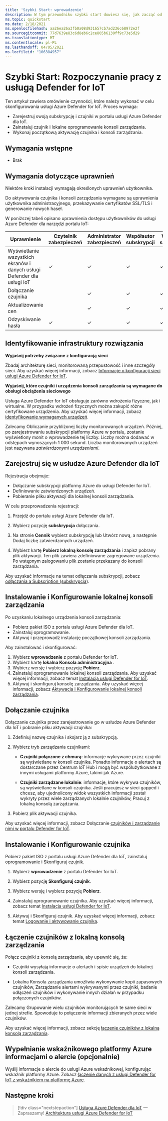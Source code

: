 ```yaml
---
title: 'Szybki Start: wprowadzenie'
description: W tym przewodniku szybki start dowiesz się, jak zacząć od poznania podstawowego przepływu pracy dla wdrożenia usługi Defender for IoT.
ms.topic: quickstart
ms.date: 2/18/2021
ms.openlocfilehash: aa26ea26a3fb0a08d931657cb7ad236c68972e2f
ms.sourcegitcommit: 77d7639e83c6d8eb6c2ce805b6130ff9c73e5d29
ms.translationtype: MT
ms.contentlocale: pl-PL
ms.lasthandoff: 04/05/2021
ms.locfileid: "106384957"
---
```

# <a name="quickstart-get-started-with-defender-for-iot"></a>Szybki Start: Rozpoczynanie pracy z usługą Defender for IoT

Ten artykuł zawiera omówienie czynności, które należy wykonać w celu skonfigurowania usługi Azure Defender for IoT. Proces wymaga:

- Zarejestruj swoją subskrypcję i czujniki w portalu usługi Azure Defender dla IoT.
- Zainstaluj czujnik i lokalne oprogramowanie konsoli zarządzania.
- Wykonaj początkową aktywację czujnika i konsoli zarządzania.

## <a name="prerequisites"></a>Wymagania wstępne

- Brak

## <a name="permission-requirements"></a>Wymagania dotyczące uprawnień

Niektóre kroki instalacji wymagają określonych uprawnień użytkownika.

Do aktywowania czujnika i konsoli zarządzania wymagane są uprawnienia użytkownika administracyjnego, przekazywanie certyfikatów SSL/TLS i generowanie nowych haseł.

W poniższej tabeli opisano uprawnienia dostępu użytkowników do usługi Azure Defender dla narzędzi portalu IoT:

| Uprawnienie | Czytelnik zabezpieczeń | Administrator zabezpieczeń | Współautor subskrypcji | Właściciel subskrypcji |
|--|--|--|--|--|
| Wyświetlanie wszystkich ekranów i danych usługi Defender dla usługi IoT | ✓ | ✓ | ✓ | ✓ |
| Dołączanie czujnika  |  |  ✓ | ✓ | ✓ |
| Aktualizowanie cen  |  |  ✓ | ✓ | ✓ |
| Odzyskiwanie hasła  | ✓  |  ✓ | ✓ | ✓ |

## <a name="identify-the-solution-infrastructure"></a>Identyfikowanie infrastruktury rozwiązania

**Wyjaśnij potrzeby związane z konfiguracją sieci**

Zbadaj architekturę sieci, monitorowaną przepustowość i inne szczegóły sieci. Aby uzyskać więcej informacji, zobacz [Informacje o konfiguracji sieci usługi Azure Defender for IoT](how-to-set-up-your-network.md).

**Wyjaśnij, które czujniki i urządzenia konsoli zarządzania są wymagane do obsługi obciążenia sieciowego**

Usługa Azure Defender for IoT obsługuje zarówno wdrożenia fizyczne, jak i wirtualne. W przypadku wdrożeń fizycznych można zakupić różne certyfikowane urządzenia. Aby uzyskać więcej informacji, zobacz [identyfikowanie wymaganych urządzeń](how-to-identify-required-appliances.md).

Zalecamy Obliczanie przybliżonej liczby monitorowanych urządzeń. Później, po zarejestrowaniu subskrypcji platformy Azure w portalu, zostanie wyświetlony monit o wprowadzenie tej liczby. Liczby można dodawać w odstępach wynoszących 1 000 sekund. Liczba monitorowanych urządzeń jest nazywana *zatwierdzonymi urządzeniami*.

## <a name="register-with-azure-defender-for-iot"></a>Zarejestruj się w usłudze Azure Defender dla IoT

Rejestracja obejmuje:

- Dołączanie subskrypcji platformy Azure do usługi Defender for IoT.
- Definiowanie zatwierdzonych urządzeń.
- Pobieranie pliku aktywacji dla lokalnej konsoli zarządzania.

W celu przeprowadzenia rejestracji:

1. Przejdź do portalu usługi Azure Defender dla IoT.

1. Wybierz pozycję **subskrypcja** dołączania.

1. Na stronie **Cennik** wybierz subskrypcję lub Utwórz nową, a następnie Dodaj liczbę zatwierdzonych urządzeń.

1. Wybierz kartę **Pobierz lokalną konsolę zarządzania** i zapisz pobrany plik aktywacji. Ten plik zawiera zdefiniowane zagregowane urządzenia. Po wstępnym zalogowaniu plik zostanie przekazany do konsoli zarządzania.

Aby uzyskać informacje na temat odłączania subskrypcji, zobacz [odłączania a Subscription (subskrypcja](how-to-manage-subscriptions.md#offboard-a-subscription)).

## <a name="install-and-set-up-the-on-premises-management-console"></a>Instalowanie i Konfigurowanie lokalnej konsoli zarządzania

Po uzyskaniu lokalnego urządzenia konsoli zarządzania:

- Pobierz pakiet ISO z portalu usługi Azure Defender dla IoT.
- Zainstaluj oprogramowanie.
- Aktywuj i przeprowadź instalację początkowej konsoli zarządzania.

Aby zainstalować i skonfigurować:

1. Wybierz **wprowadzenie** z portalu Defender for IoT.
1. Wybierz kartę **lokalna Konsola administracyjna** .
1. Wybierz wersję i wybierz pozycję **Pobierz**.
1. Zainstaluj oprogramowanie lokalnej konsoli zarządzania. Aby uzyskać więcej informacji, zobacz temat [Instalacja usługi Defender for IoT](how-to-install-software.md).
1. Aktywuj i skonfiguruj konsolę zarządzania. Aby uzyskać więcej informacji, zobacz [Aktywacja i Konfigurowanie lokalnej konsoli zarządzania](how-to-activate-and-set-up-your-on-premises-management-console.md).

## <a name="onboard-a-sensor"></a>Dołączanie czujnika

Dołączanie czujnika przez zarejestrowanie go w usłudze Azure Defender dla IoT i pobranie pliku aktywacji czujnika:

1. Zdefiniuj nazwę czujnika i skojarz ją z subskrypcją.

1. Wybierz tryb zarządzania czujnikami:

   - **Czujniki połączone z chmurą**: informacje wykrywane przez czujniki są wyświetlane w konsoli czujnika. Ponadto informacje o alertach są dostarczane przez Centrum IoT Hub i mogą być współużytkowane z innymi usługami platformy Azure, takimi jak Azure.

   - **Czujniki zarządzane lokalnie**: informacje, które wykrywa czujników, są wyświetlane w konsoli czujnika. Jeśli pracujesz w sieci gapped i chcesz, aby ujednolicony widok wszystkich informacji został wykryty przez wiele zarządzanych lokalnie czujników, Pracuj z lokalną konsolą zarządzania. 

1. Pobierz plik aktywacji czujnika.

Aby uzyskać więcej informacji, zobacz Dołączanie [czujników i zarządzanie nimi w portalu Defender for IoT](how-to-manage-sensors-on-the-cloud.md).

## <a name="install-and-set-up-the-sensor"></a>Instalowanie i Konfigurowanie czujnika

Pobierz pakiet ISO z portalu usługi Azure Defender dla IoT, zainstaluj oprogramowanie i Skonfiguruj czujnik.

1. Wybierz **wprowadzenie** z portalu Defender for IoT.

1. Wybierz pozycję **Skonfiguruj czujnik**.

1. Wybierz wersję i wybierz pozycję **Pobierz**.

1. Zainstaluj oprogramowanie czujnika. Aby uzyskać więcej informacji, zobacz temat [Instalacja usługi Defender for IoT](how-to-install-software.md).

1. Aktywuj i Skonfiguruj czujnik. Aby uzyskać więcej informacji, zobacz temat [Logowanie i aktywowanie czujnika](how-to-activate-and-set-up-your-sensor.md).

## <a name="connect-sensors-to-an-on-premises-management-console"></a>Łączenie czujników z lokalną konsolą zarządzania

Połącz czujniki z konsolą zarządzania, aby upewnić się, że:

- Czujniki wysyłają informacje o alertach i spisie urządzeń do lokalnej konsoli zarządzania.

- Lokalna Konsola zarządzania umożliwia wykonywanie kopii zapasowych czujników, Zarządzanie alertami wykrywanymi przez czujniki, badanie odłączeń czujników i wykonywanie innych działań w przypadku połączonych czujników.

Zalecamy Grupowanie wielu czujników monitorujących te same sieci w jednej strefie. Spowoduje to połączenie informacji zbieranych przez wiele czujników.

Aby uzyskać więcej informacji, zobacz sekcję [łączenie czujników z lokalną konsolą zarządzania](how-to-activate-and-set-up-your-on-premises-management-console.md#connect-sensors-to-the-on-premises-management-console).

## <a name="populate-azure-sentinel-with-alert-information-optional"></a>Wypełnianie wskaźnikowego platformy Azure informacjami o alercie (opcjonalnie)

Wyślij informacje o alercie do usługi Azure wskaźnikowej, konfigurując wskaźnik platformy Azure. Zobacz [łączenie danych z usługi Defender for IoT z wskaźnikiem na platformę Azure](how-to-configure-with-sentinel.md).

## <a name="next-steps"></a>Następne kroki

> [!div class="nextstepaction"]
> [Usługa Azure Defender dla IoT](overview.md) 
>  — Zapraszamy! [Architektura usługi Azure Defender for IoT](architecture.md)
